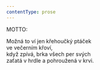 ```yaml
---
contentType: prose
---
```


MOTTO:

Možná to ví jen křehoučký ptáček  
ve večerním křoví,  
když zpívá, brka všech per svých  
zaťatá v hrdle a pohroužená v krvi.
